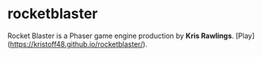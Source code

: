 # rocketblaster
Rocket Blaster is a Phaser game engine production by **Kris Rawlings**.
[Play] (https://kristoff48.github.io/rocketblaster/).

